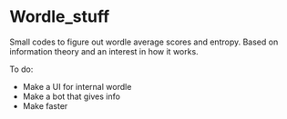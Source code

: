 # Wordle_stuff
Small codes to figure out wordle average scores and entropy. Based on information theory and an interest in how it works.

To do:
- Make a UI for internal wordle
- Make a bot that gives info
- Make faster
